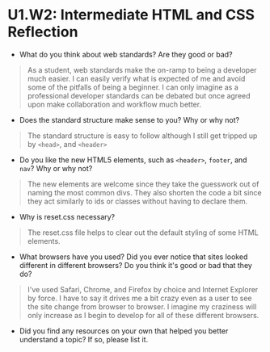 # U1.W2: Intermediate HTML and CSS Reflection

* What do you think about web standards? Are they good or bad?
>As a student, web standards make the on-ramp to being a developer much easier.  I can easily verify what is expected of me and avoid some of the pitfalls of being a beginner.  I can only imagine as a professional developer standards can be debated but once agreed upon make collaboration and workflow much better.
* Does the standard structure make sense to you? Why or why not?
>The standard structure is easy to follow although I still get tripped up by `<head>`, and `<header>`
* Do you like the new HTML5 elements, such as `<header>`, `footer`, and `nav`? Why or why not?
>The new elements are welcome since they take the guesswork out of naming the most common divs.  They also shorten the code a bit since they act similarly to ids or classes without having to declare them.
* Why is reset.css necessary? 
>The reset.css file helps to clear out the default styling of some HTML elements.
* What browsers have you used? Did you ever notice that sites looked different in different browsers? Do you think it's good or bad that they do?
>I've used Safari, Chrome, and Firefox by choice and Internet Explorer by force.  I have to say it drives me a bit crazy even as a user to see the site change from browser to browser.  I imagine my craziness will only increase as I begin to develop for all of these different browsers.
* Did you find any resources on your own that helped you better understand a topic? If so, please list it.